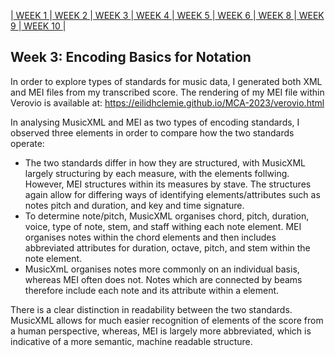 |[ WEEK 1 ](Week1.md)|[ WEEK 2 ](Week2.md)|[ WEEK 3 ](Week3.md)|[ WEEK 4 ](Week4.md)|[ WEEK 5 ](Week5.md)|[ WEEK 6 ](Week6.md)|[ WEEK 8 ](Week8.md)|[ WEEK 9 ](Week9.md)|[ WEEK 10 ](Week10.md)|
## Week 3: Encoding Basics for Notation
In order to explore types of standards for music data, I generated both XML and MEI files from my transcribed score.
The rendering of my MEI file within Verovio is available at: https://eilidhclemie.github.io/MCA-2023/verovio.html

In analysing MusicXML and MEI as two types of encoding standards, I observed three elements in order to compare how the two standards operate:
* The two standards differ in how they are structured, with MusicXML largely structuring by each measure, with the elements follwing. However, MEI structures within its measures by stave. The structures again allow for differing ways of identifying elements/attributes such as notes pitch and duration, and key and time signature.
* To determine note/pitch, MusicXML organises chord, pitch, duration, voice, type of note, stem, and staff withing each note element. MEI organises notes within the chord elements and then includes abbreviated attributes for duration, octave, pitch, and stem within the note element.
* MusicXmL organises notes more commonly on an individual basis, whereas MEI often does not. Notes which are connected by beams therefore include each note and its attribute within a <beam> element.

There is a clear distinction in readability between the two standards. MusicXML allows for much easier recognition of elements of the score from a human perspective, whereas, MEI is largely more abbreviated, which is indicative of a more semantic, machine readable structure.
